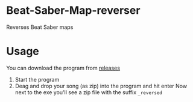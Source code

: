 # Beat-Saber-Map-reverser
Reverses Beat Saber maps

# Usage
You can download the program from [releases](https://github.com/ComputerElite/Beat-Saber-Map-reverser/releases)
1. Start the program
2. Deag and drop your song (as zip) into the program and hit enter
Now next to the exe you'll see a zip file with the suffix `_reversed`
